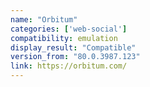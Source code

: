 ```yaml
---
name: "Orbitum"
categories: ['web-social']
compatibility: emulation
display_result: "Compatible"
version_from: "80.0.3987.123"
link: https://orbitum.com/
---
```


